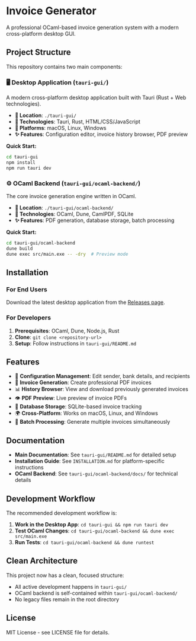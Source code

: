 # Invoice Generator

A professional OCaml-based invoice generation system with a modern cross-platform desktop GUI.

## Project Structure

This repository contains two main components:

### 🖥️ **Desktop Application** (`tauri-gui/`)
A modern cross-platform desktop application built with Tauri (Rust + Web technologies).

- **📁 Location**: `./tauri-gui/`
- **🚀 Technologies**: Tauri, Rust, HTML/CSS/JavaScript
- **📱 Platforms**: macOS, Linux, Windows
- **✨ Features**: Configuration editor, invoice history browser, PDF preview

**Quick Start:**
```bash
cd tauri-gui
npm install
npm run tauri dev
```

### ⚙️ **OCaml Backend** (`tauri-gui/ocaml-backend/`)
The core invoice generation engine written in OCaml.

- **📁 Location**: `./tauri-gui/ocaml-backend/`
- **🚀 Technologies**: OCaml, Dune, CamlPDF, SQLite
- **✨ Features**: PDF generation, database storage, batch processing

**Quick Start:**
```bash
cd tauri-gui/ocaml-backend
dune build
dune exec src/main.exe -- -dry  # Preview mode
```

## Installation

### For End Users
Download the latest desktop application from the [Releases page](https://github.com/username/ocaml-invoice/releases).

### For Developers
1. **Prerequisites**: OCaml, Dune, Node.js, Rust
2. **Clone**: `git clone <repository-url>`
3. **Setup**: Follow instructions in `tauri-gui/README.md`

## Features

- 📝 **Configuration Management**: Edit sender, bank details, and recipients
- 🚀 **Invoice Generation**: Create professional PDF invoices
- 📊 **History Browser**: View and download previously generated invoices
- 👁️ **PDF Preview**: Live preview of invoice PDFs
- 💾 **Database Storage**: SQLite-based invoice tracking
- 🌍 **Cross-Platform**: Works on macOS, Linux, and Windows
- 🔄 **Batch Processing**: Generate multiple invoices simultaneously

## Documentation

- **Main Documentation**: See `tauri-gui/README.md` for detailed setup
- **Installation Guide**: See `INSTALLATION.md` for platform-specific instructions
- **OCaml Backend**: See `tauri-gui/ocaml-backend/docs/` for technical details

## Development Workflow

The recommended development workflow is:

1. **Work in the Desktop App**: `cd tauri-gui && npm run tauri dev`
2. **Test OCaml Changes**: `cd tauri-gui/ocaml-backend && dune exec src/main.exe`
3. **Run Tests**: `cd tauri-gui/ocaml-backend && dune runtest`

## Clean Architecture

This project now has a clean, focused structure:
- All active development happens in `tauri-gui/`
- OCaml backend is self-contained within `tauri-gui/ocaml-backend/`
- No legacy files remain in the root directory

## License

MIT License - see LICENSE file for details.
